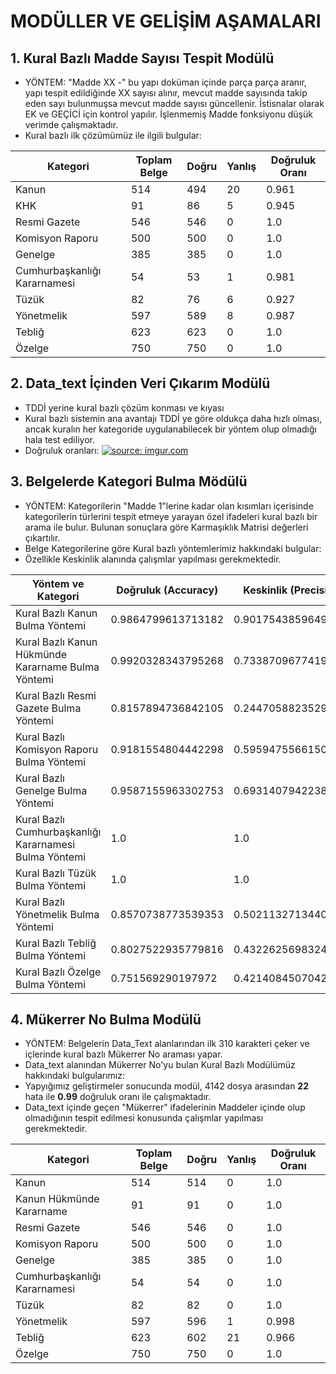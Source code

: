 
# MODÜLLER VE GELİŞİM AŞAMALARI
## 1. Kural Bazlı Madde Sayısı Tespit Modülü
 - YÖNTEM: "Madde XX -" bu yapı doküman içinde parça parça aranır, yapı tespit edildiğinde XX sayısı alınır, mevcut madde sayısında takip eden sayı bulunmuşsa mevcut madde sayısı güncellenir. İstisnalar olarak EK ve GEÇİCİ için kontrol yapılır. İşlenmemiş Madde fonksiyonu düşük verimde çalışmaktadır.
 - Kural bazlı ilk çözümümüz ile ilgili bulgular: 
 
|Kategori|Toplam Belge|Doğru|Yanlış|Doğruluk Oranı|
|---|---|---|---|---|
|Kanun|514|494|20|0.961|
|KHK|91|86|5|0.945|
|Resmi Gazete|546|546|0|1.0|
|Komisyon Raporu|500|500|0|1.0|
|Genelge|385|385|0|1.0|
|Cumhurbaşkanlığı Kararnamesi|54|53|1|0.981|
|Tüzük|82|76|6|0.927|
|Yönetmelik|597|589|8|0.987|
|Tebliğ|623|623|0|1.0|
|Özelge|750|750|0|1.0|
 
## 2. Data_text İçinden Veri Çıkarım Modülü
  - TDDİ yerine kural bazlı çözüm konması ve kıyası
  - Kural bazlı sistemin ana avantajı TDDİ ye göre oldukça daha hızlı olması, ancak kuralın her kategoride uygulanabilecek bir yöntem olup olmadığı hala test ediliyor.
  - Doğruluk oranları:
 <a href="https://imgur.com/4XhdLHu"><img src="https://i.imgur.com/4XhdLHu.jpg" title="source: imgur.com" /></a>

## 3. Belgelerde Kategori Bulma Mödülü
  - YÖNTEM: Kategorilerin "Madde 1"lerine kadar olan kısımları içerisinde kategorilerin türlerini tespit etmeye yarayan özel ifadeleri kural bazlı bir arama ile bulur. Bulunan sonuçlara göre Karmaşıklık Matrisi değerleri çıkartılır.
  - Belge Kategorilerine göre Kural bazlı yöntemlerimiz hakkındaki bulgular:
  - Özellikle Keskinlik alanında çalışmlar yapılması gerekmektedir.
  
  | Yöntem ve Kategori | Doğruluk (Accuracy) | Keskinlik (Precision) | Hassasiyet (Sensisivity) / Duyarlılık (Recall) | Özgüllük (Specifity) | F1 Puanı (F1 Score) |
  |---|---|---|---|---|---|
  |Kural Bazlı Kanun Bulma Yöntemi|0.9864799613713182|0.9017543859649123|1.0|0.9845644983461963|0.9560996218242673|
  |Kural Bazlı Kanun Hükmünde Kararname Bulma Yöntemi|0.9920328343795268|0.7338709677419355|1.0|0.9918538632436436|0.8505075137880636|
  |Kural Bazlı Resmi Gazete Bulma Yöntemi|0.8157894736842105|0.2447058823529412|0.19047619047619047|0.910734149054505|0.080680334748185|
  |Kural Bazlı Komisyon Raporu Bulma Yöntemi|0.9181554804442298|0.5959475566150179|1.0|0.9069192751235585|0.7930809889863655|
  |Kural Bazlı Genelge Bulma Yöntemi|0.9587155963302753|0.6931407942238267|0.9974025974025974|0.9547511312217195|0.8390603993494585| 
  |Kural Bazlı Cumhurbaşkanlığı Kararnamesi Bulma Yöntemi|1.0|1.0|1.0|1.0|1.0|
  |Kural Bazlı Tüzük Bulma Yöntemi|1.0|1.0|1.0|1.0|1.0|
  |Kural Bazlı Yönetmelik Bulma Yöntemi|0.8570738773539353|0.5021132713440406|0.9949748743718593|0.8338504936530324|0.7479096397155272|
  |Kural Bazlı Tebliğ Bulma Yöntemi|0.8027522935779816|0.43226256983240224|0.9935794542536116|0.7689684569479965|0.7150784464491825|
  |Kural Bazlı Özelge Bulma Yöntemi|0.751569290197972|0.42140845070422533|0.9973333333333333|0.6972287735849056|0.751422687731069|
  

## 4. Mükerrer No Bulma Modülü
  - YÖNTEM: Belgelerin Data_Text alanlarından ilk 310 karakteri çeker ve içlerinde kural bazlı Mükerrer No araması yapar.
  - Data_text alanından Mükerrer No'yu bulan Kural Bazlı Modülümüz hakkındaki bulgularımız:
  - Yapyığımız geliştirmeler sonucunda modül, 4142 dosya arasından **22** hata ile **0.99** doğruluk oranı ile çalışmaktadır.
  - Data_text içinde geçen "Mükerrer" ifadelerinin Maddeler içinde olup olmadığının tespit edilmesi konusunda çalışmlar yapılması gerekmektedir.

  |Kategori|Toplam Belge|Doğru|Yanlış|Doğruluk Oranı|
  |---|---|---|---|---|
  |Kanun|514|514|0|1.0|
  |Kanun Hükmünde Kararname|91|91|0|1.0|
  |Resmi Gazete|546|546|0|1.0|
  |Komisyon Raporu|500|500|0|1.0|
  |Genelge|385|385|0|1.0|
  |Cumhurbaşkanlığı Kararnamesi|54|54|0|1.0|
  |Tüzük|82|82|0|1.0|
  |Yönetmelik|597|596|1|0.998|
  |Tebliğ|623|602|21|0.966|
  |Özelge|750|750|0|1.0|
